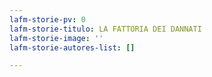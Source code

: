 ```yaml
---
lafm-storie-pv: 0
lafm-storie-titulo: LA FATTORIA DEI DANNATI
lafm-storie-image: ''
lafm-storie-autores-list: []

---
```

